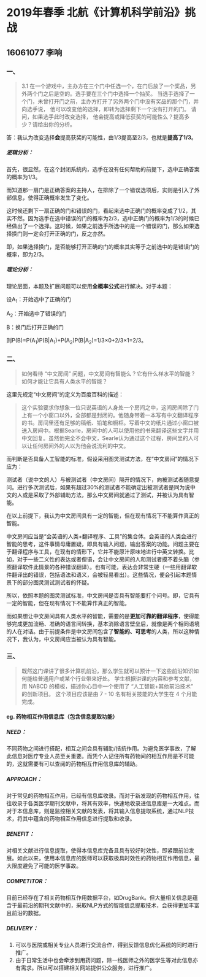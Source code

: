 # 2019年春季 北航《计算机科学前沿》挑战

## 16061077 李响

### 一、

> 3.1 在一个游戏中，主办方在三个门中任选一个，在门后放了一个奖品，另外两个门之后是空的。选手要在三个门中选择一个抽奖。 当选手选择了一个门，未曾打开门之前，主办方打开了另外两个门中没有奖品的那个门，并向选手说， 他可以改变他的选择，即转为选择剩下一个没有打开的门。 请问，如果选手此时改变选择， 他会提高或降低获奖的可能性么？提高多少？请给出你的分析。 

答：我认为改变选择**会**提高获奖的可能性，由1/3提高至2/3，也就是**提高了1/3**。

##### 逻辑分析：

首先，很显然，在这个封闭系统内，选手在没有任何帮助的前提下，选中正确答案的概率为1/3。

而知道那一扇门是正确答案的主持人，在排除了一个错误选项后，实则是引入了外部信息，使得正确概率发生了变化。

这时候还剩下一扇正确的门和错误的门，看起来选中正确门的概率变成了1/2，其实不然。因为选手在选中错误的门的概率为2/3，选中正确门的概率为1/3的时候已经做出了一个选择。这时候，如果之前选手所选中的是一个错误的门，那么如果选择换门则一定会打开正确的门，反之亦然。

即，如果选择换门，是否能够打开正确的门的概率其实等于之前选中的是错误门的概率，即为2/3。

##### 理论分析：

理论层面，本题及扩展问题可以使用**全概率公式**进行解决。对于本题：

设A<sub>1</sub>：开始选中了正确的门

A<sub>2</sub>：开始选中了错误的门

B：换门后打开正确的门

则P(B)=P(A<sub>1</sub>)P(B|A<sub>1</sub>)+P(A<sub>2</sub>)P(B|A<sub>2</sub>)=1/3×0+2/3×1=2/3。

### 二、

> 如何看待 “中文房间” 问题，中文房间有智能么？它有什么样水平的智能？如何才能让它具有人类水平的智能？

这里先规定“中文房间”的定义为百度百科的描述：

> 这个实验要求你想象一位只说英语的人身处一个房间之中，这间房间除了门上有一个小窗口以外，全部都是封闭的。他随身带着一本写有中文翻译程序的书。房间里还有足够的稿纸、铅笔和橱柜。写着中文的纸片通过小窗口被送入房间中。根据Searle，房间中的人可以使用他的书来翻译这些文字并用中文回复。虽然他完全不会中文，Searle认为通过这个过程，房间里的人可以让任何房间外的人以为他会说流利的中文。

而判断是否具备人工智能的标准，假设采用图灵测试方法，在“中文房间”的情况下应为：

测试者（说中文的人）与被测试者（中文房间）隔开的情况下，向被测试者随意提问。进行多次测试后，如果有超过30%的测试者不能确定出被测试者是同为说中文的人或是采取了外部辅助方法，那么中文房间就通过了测试，并被认为具有智能。

在以上前提下，我认为中文房间具有一定的智能，但在现有情况下不能算作真正的智能。

中文房间应当是“会英语的人类+翻译程序、工具”的集合体。会英语的人类会进行智能的思考，这件事情毋庸置疑，即具有输入问题，输出答案的功能。问题主要在于翻译程序与工具，在现有的情形下，它并不能原汁原味地进行中英文转换。比如，对于一些二义性的表达或者俚语，会让中文房间的人和测试者摸不着头脑（参照翻译软件此情景的各种错误翻译）。也有可能，表达会非常生硬（一些用翻译软件翻译出的错误，包括语法和语义，会被轻易看出）。这些情况，便会引起本题情景下的部分图灵测试测试者的怀疑。

所以，依照本题的图灵测试标准，中文房间是否具有智能要打个问号。即，它具有一定的智能，但在现有情况下不能算作真正的智能。

而如果想让中文房间具有人类水平的智能，需要的是**更加可靠的翻译程序**，使得能够完成更加流畅、准确的语言间转换，基本消除语言壁垒后，就像是两个相同语境的人在对话。由于前提条件是中文房间包含了**智能的、可思考**的人类，所以这种情况下，我认为，中文房间应当被认为具有智能。

### 三、

> 既然这门课讲了很多计算机前沿，那么学生就可以预计一下这些前沿知识如何能给普通用户或某个行业带来好处。 学生根据讲课的内容和参考文献，用 NABCD 的模板，描述你心目中一个使用了 “人工智能+其他前沿技术” 的创新项目。 这个项目应该是由 7 - 10 名有相关技能的大学生在 4 个月能完成。

#### eg. 药物相互作用信息库（包含信息提取功能）

##### NEED：

不同药物之间进行搭配，相互之间会具有辅助/拮抗作用。为避免医学事故，了解此信息对医疗专业人员至关重要。而凭个人记住所有药物间的相互作用是不可能的，这就需要有可以查阅的药物相互作用信息库的辅助。

##### APPROACH：

对于常见的药物相互作用，已经有信息库收录。而对于新发现的药物相互作用，往往收录于各类医学期刊文献中，将其有效率，快速地收录进信息库是一大难点。而对于本信息库，则是监控相关文献的发表，将其输入信息提取系统，通过NLP技术，将其中蕴含的药物相互作用信息进行提取和收录。

##### BENEFIT：

对相关文献进行信息提取，使得本信息库完备且具有较好时效性，即紧跟前沿发展。如此以来，使用本信息库的医师可以获取极具时效性的药物相互作用信息，最大限度避免了可能的医学事故。

##### COMPETITOR：

目前已经存在了相关药物相互作用数据平台，如DrugBank。但大量相关信息是蕴含于最前沿的期刊文献中的，采取NLP方式的智能信息提取技术，会获得更加丰富且前沿的数据。

##### DELIVERY：

1. 可以与医院或相关专业人员进行交流合作，得到反馈信息优化系统的同时进行推广。
2. 由于日常生活中也会牵涉到用药问题，除一线医师之外的医学生等对此信息亦有需求。所以可以搭建相关网站提供公众服务，进行推广。
